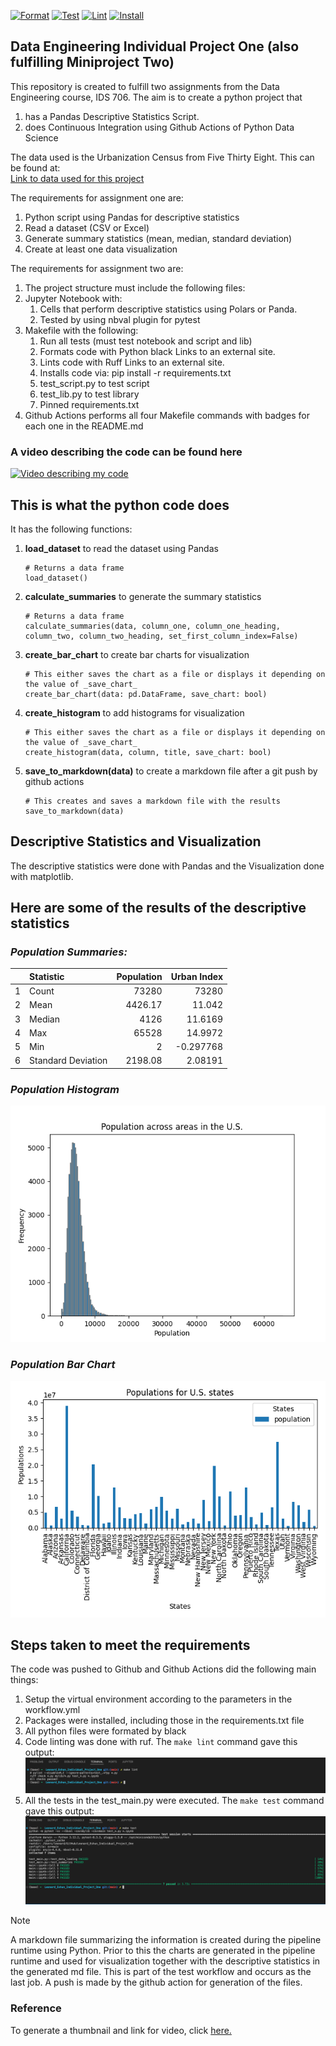 [![Format](https://github.com/nogibjj/Leonard_Eshun_Individual_Project_One/actions/workflows/format.yml/badge.svg)](https://github.com/nogibjj/Leonard_Eshun_Individual_Project_One/actions/workflows/format.yml)
[![Test](https://github.com/nogibjj/Leonard_Eshun_Individual_Project_One/actions/workflows/test.yml/badge.svg)](https://github.com/nogibjj/Leonard_Eshun_Individual_Project_One/actions/workflows/test.yml)
[![Lint](https://github.com/nogibjj/Leonard_Eshun_Individual_Project_One/actions/workflows/lint.yml/badge.svg)](https://github.com/nogibjj/Leonard_Eshun_Individual_Project_One/actions/workflows/lint.yml)
[![Install](https://github.com/nogibjj/Leonard_Eshun_Individual_Project_One/actions/workflows/install.yml/badge.svg)](https://github.com/nogibjj/Leonard_Eshun_Individual_Project_One/actions/workflows/install.yml)


## Data Engineering Individual Project One (also fulfilling Miniproject Two)

This repository is created to fulfill two assignments from the Data Engineering course, IDS 706. The aim is to create a python project that
1. has a Pandas Descriptive Statistics Script.
1. does Continuous Integration using Github Actions of Python Data Science

The data used is the Urbanization Census from Five Thirty Eight. This can be found at:    
[Link to data used for this project]("https://raw.githubusercontent.com/fivethirtyeight/data/master/urbanization-index/urbanization-census-tract.csv")

The requirements for assignment one are:
1. Python script using Pandas for descriptive statistics
1. Read a dataset (CSV or Excel)
1. Generate summary statistics (mean, median, standard deviation)
1. Create at least one data visualization

The requirements for assignment two are:
1. The project structure must include the following files:
1. Jupyter Notebook with: 
	1. Cells that perform descriptive statistics using Polars or Panda.
	1. Tested by using nbval plugin for pytest
1. Makefile with the following:
	1. Run all tests (must test notebook and script and lib)
	1. Formats code with Python black Links to an external site.
	1. Lints code with Ruff Links to an external site.
	1. Installs code via:  pip install -r requirements.txt
	1. test_script.py to test script
	1. test_lib.py to test library
	1. Pinned requirements.txt
1. Github Actions performs all four Makefile commands with badges for each one in the README.md  

### A video describing the code can be found here
[![Video describing my code](https://markdown-videos-api.jorgenkh.no/url?url=https%3A%2F%2Fyoutu.be%2FnNmB1PEayd8)](https://youtu.be/nNmB1PEayd8)

## This is what the python code does
It has the following functions:

1. **load_dataset** to read the dataset using Pandas
	```
	# Returns a data frame
	load_dataset()
	```
1. **calculate_summaries** to generate the summary statistics
	```
	# Returns a data frame
	calculate_summaries(data, column_one, column_one_heading, column_two, column_two_heading, set_first_column_index=False)
	```
1. **create_bar_chart** to create bar charts for visualization
	```
	# This either saves the chart as a file or displays it depending on the value of _save_chart_
	create_bar_chart(data: pd.DataFrame, save_chart: bool)
	```
1. **create_histogram** to add histograms for visualization
	```
	# This either saves the chart as a file or displays it depending on the value of _save_chart_
	create_histogram(data, column, title, save_chart: bool)
	```
1. **save_to_markdown(data)** to create a markdown file after a git push by github actions
	```
	# This creates and saves a markdown file with the results
	save_to_markdown(data)
	```


## Descriptive Statistics and Visualization
The descriptive statistics were done with Pandas and the Visualization done with matplotlib.

## Here are some of the results of the descriptive statistics

### _Population Summaries:_
|    | Statistic          |   Population |   Urban Index |
|---:|:-------------------|-------------:|--------------:|
|  1 | Count              |     73280    |  73280        |
|  2 | Mean               |      4426.17 |     11.042    |
|  3 | Median             |      4126    |     11.6169   |
|  4 | Max                |     65528    |     14.9972   |
|  5 | Min                |         2    |     -0.297768 |
|  6 | Standard Deviation |      2198.08 |      2.08191  |

### _Population Histogram_

![population_histogram](population_histogram.png)

### _Population Bar Chart_

![population_bar](population_bar.png)

## Steps taken to meet the requirements
The code was pushed to Github and Github Actions did the following main things:

1. Setup the virtual environment according to the parameters in the workflow.yml
1. Packages were installed, including those in the requirements.txt file
1. All python files were formated by black
1. Code linting was done with ruf. The `make lint` command gave this output:  
![Make Lint](assets/make_lint.png)
1. All the tests in the test_main.py were executed. The `make test` command gave this output:  
![Make Test](assets/make_test.png)

> [!NOTE]
> A markdown file summarizing the information is created during the pipeline runtime using Python. Prior to this the charts are generated in the pipeline runtime and used for visualization together with the descriptive statistics in the generated md file. This is part of the test workflow and occurs as the last job. A push is made by the github action for generation of the files.

### Reference
To generate a thumbnail and link for video, click [here.](https://markdown-videos.jorgenkh.no)